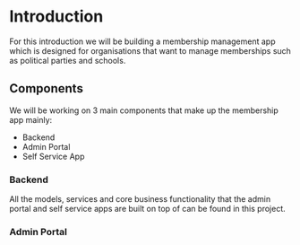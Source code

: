 # Introduction

For this introduction we will be building a membership management app which is designed for organisations that want to manage memberships such as political parties and schools.

## Components

We will be working on 3 main components that make up the membership app mainly:

- Backend
- Admin Portal
- Self Service App

### Backend

All the models, services and core business functionality that the admin portal and self service apps are built on top of can be found in this project.

### Admin Portal

